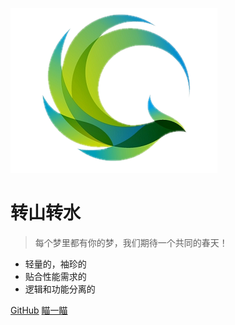 ![logo](logo.png)

# 转山转水

> 每个梦里都有你的梦，我们期待一个共同的春天！

- 轻量的，袖珍的
- 贴合性能需求的
- 逻辑和功能分离的


[GitHub](https://github.com/my506/my506.github.io)
[瞄一瞄](#缘起)
